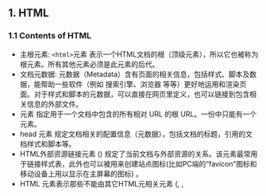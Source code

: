 ## 1. HTML

### 1.1 Contents of HTML
* 主根元素: `<html>`元素 表示一个HTML文档的根（顶级元素），所以它也被称为根元素。所有其他元素必须是此元素的后代。
* 文档元数据: 元数据（Metadata）含有页面的相关信息，包括样式、脚本及数据，能帮助一些软件（例如 搜索引擎、浏览器 等等）更好地运用和渲染页面。对于样式和脚本的元数据，可以直接在网页里定义，也可以链接到包含相关信息的外部文件。
* <base> 元素 指定用于一个文档中包含的所有相对 URL 的根 URL。一份中只能有一个 <base> 元素。
* head 元素 规定文档相关的配置信息（元数据），包括文档的标题，引用的文档样式和脚本等。
* HTML外部资源链接元素 (<link>) 规定了当前文档与外部资源的关系。该元素最常用于链接样式表，此外也可以被用来创建站点图标(比如PC端的“favicon”图标和移动设备上用以显示在主屏幕的图标) 。
* HTML <meta> 元素表示那些不能由其它HTML元相关元素 (<base>, <link>, <script>, <style> 或 <title>) 之一表示的任何元数据信息.
* HTML的<style>元素包含文档的样式信息或者文档的部分内容。默认情况下，该标签的样式信息通常是CSS的格式。

### 1.2 Navigation
* 将 `menu` 放到 `container` 中。


## 2. Semantic UI
* 构建前端的框架。
* CDN(Contect Delivery Netword, or Content Distribute Network): 在我看来，CDN的本质是缓存，而内核中支撑它的互联网精神则是共享。


## 3. JavaScript、jQuery、AJAX、JSON 这四个之间的关系？
* JavaScript 为页面提供更多功能，是页面交互功能的基础语言。此外它的语言规范和引擎还被用于其他领域，比如 Node 等。
* jQuery 屏蔽了浏览器之间的兼容性问题，针对常用功能封装了大量的 API，并支持插件机制，让你写 JavaScript 的效率很高，质量很好。
* Ajax 技术提供了一种新的前后端数据交互方式，不需要刷新页面，而且不阻塞页面执行流程，异步的去请求去获取、交互数据。
* JSON 用来描述前后端数据交互的内容格式，有了 JSON 这样的一套统一的描述规则，前后端解析数据的成本变低，使用非常简单。JSON 属于 JavaScript 的一个子集。


## 4. Import Image
[Unsplash.it: Use Placeholder Photos From Unsplash.com](https://www.jotform.com/blog/unsplash-it-use-placeholder-photos-from-unsplash-com-93599/)
[Easy to use, stylish placeholders](https://picsum.photos/)

### Reference
[jsDelivr](https://www.jsdelivr.com/)
1. [HTML 元素参考](https://developer.mozilla.org/zh-CN/docs/Web/HTML/Element)
2. [HTML 页面自适应](https://blog.csdn.net/qq_26528483/article/details/97813907?utm_medium=distribute.pc_relevant.none-task-blog-BlogCommendFromBaidu-3.nonecase&depth_1-utm_source=distribute.pc_relevant.none-task-blog-BlogCommendFromBaidu-3.nonecase)
3. [HTML5----响应式（自适应）网页设计（自动适应屏幕大小）](https://blog.csdn.net/qq_40164190/article/details/83089459?utm_medium=distribute.pc_relevant.none-task-blog-title-2&spm=1001.2101.3001.4242)
4. [什么是CDN及其特点](http://caibaojian.com/cdn.html)
5. [CDN是什么？使用CDN有什么优势？](https://www.zhihu.com/question/36514327)
6. [JavaScript、jQuery、AJAX、JSON 这四个之间的关系？](https://www.zhihu.com/question/31305968)
7. [Unsplash.it: Use Placeholder Photos From Unsplash.com](https://www.jotform.com/blog/unsplash-it-use-placeholder-photos-from-unsplash-com-93599/)
8. [Easy to use, stylish placeholders](https://picsum.photos/)

